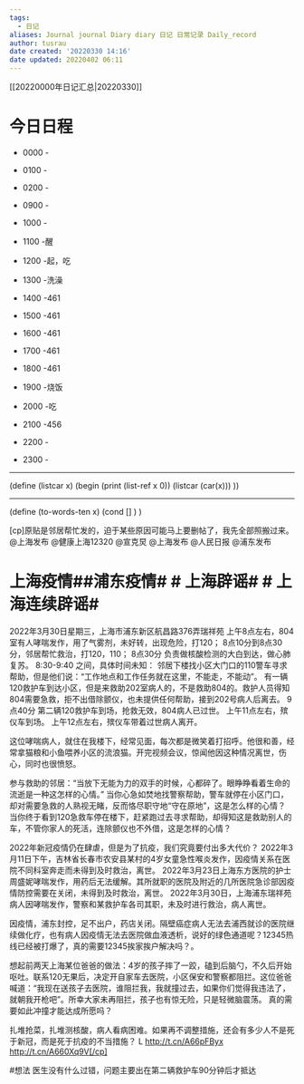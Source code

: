 ```yaml
---
tags:
  - 日记
aliases: Journal journal Diary diary 日记 日常记录 Daily_record
author: tusrau
date created: '20220330 14:16'
date updated: 20220402 06:11
---
```


[[20220000年日记汇总|20220330]]

# 今日日程

- 0000 -
- 0100 -
- 0200 -

- 0900 -
- 1000 -
- 1100 -醒
- 1200 -起，吃
- 1300 -洗澡
- 1400 -461
- 1500 -461
- 1600 -461
- 1700 -461
- 1800 -461

- 1900 -烧饭
- 2000 -吃
- 2100 -456
- 2200 -
- 2300 -

---
  (define (listcar x)
	(begin
		(print (list-ref x 0))
		(listcar (car(x)))
		))

---
(define (to-words-ten x)
  (cond
	[]
	)
  )

[cp]原贴是邻居帮忙发的，迫于某些原因可能马上要删帖了，我先全部照搬过来。@上海发布
@健康上海12320  @宣克炅 @上海发布  @人民日报  @浦东发布

# 上海疫情##浦东疫情# # 上海辟谣# # 上海连续辟谣#

2022年3月30日星期三，上海市浦东新区航昌路376弄瑞祥苑
上午8点左右，804室有人哮喘发作，用了气雾剂，未好转，出现危险，打120；
8点10分到8点30分，邻居帮忙救治，打120，110；
8点30分 负责做核酸检测的大白到达，做心肺复苏。
8:30-9:40 之间，具体时间未知：
邻居下楼找小区大门口的110警车寻求帮助，但是他们说：“工作地点和工作任务就在这里，不能走，不能动”。
有一辆120救护车到达小区，但是来救助202室病人的，不是救助804的。救护人员得知804需要急救，拒不出借除颤仪，也未提供任何帮助，接到202号病人后离去。
9点40分 第二辆120救护车到场，抢救无效，804病人已过世。
上午11点左右，殡仪车到场。
上午12点左右，殡仪车带着过世病人离开。

这位哮喘病人，就住在我楼下，经常见面，每次都是微笑着打招呼。他很和善，经常拿猫粮和小鱼喂养小区的流浪猫。开完视频会议，惊闻他因这种情况离世，伤心，同时也很愤怒。

参与救助的邻居：“当放下无能为力的双手的时候，心都碎了。眼睁睁看着生命的流逝是一种这怎样的心情。”
当你心急如焚地找警察帮助，警车就停在小区门口，却对需要急救的人熟视无睹，反而恪尽职守地“守在原地”，这是怎么样的心情？
当你终于看到120急救车停在楼下，赶紧跑过去寻求帮助，却得知这是救助别人的车，不管你家人的死活，连除颤仪也不外借，这是怎样的心情？

2022年新冠疫情仍在肆虐，但是为了抗疫，我们究竟要付出多大代价？
2022年3月11日下午，吉林省长春市农安县某村的4岁女童急性喉炎发作，因疫情关系在医院不同科室奔走而未得到及时救治，离世。
2022年3月23日上海东方医院的护士周盛妮哮喘发作，用药后无法缓解。其所就职的医院及附近的几所医院急诊部因疫情防控需要在关闭，未得到及时救治，离世。
2022年3月30日，上海浦东瑞祥苑病人因哮喘发作，警察和某救护车各司其职，未及时进行救治，病人离世。

因疫情，浦东封控，足不出户，药店关闭。隔壁癌症病人无法去浦西就诊的医院继续做化疗，也有病人因疫情无法去医院做血液透析，说好的绿色通道呢？12345热线已经被打爆了，真的需要12345挨家挨户解决吗？。

想起前两天上海某位爸爸的做法：4岁的孩子摔了一跤，磕到后脑勺，不久后开始呕吐。联系120无果后，决定开自家车去医院，小区保安和警察都阻拦。这位爸爸喊道：“我现在送孩子去医院，谁阻拦我，我就撞过去，如果你们觉得我违法了，就朝我开枪吧”。所幸大家未再阻拦，孩子也有惊无险，只是轻微脑震荡。
真的需要如此冲撞才能达成所愿吗？

扎堆抢菜，扎堆测核酸，病人看病困难。如果再不调整措施，还会有多少人不是死于新冠，而是死于抗疫的不当措施？ L http://t.cn/A66pFByx http://t.cn/A660Xq9V[/cp]

#想法
医生没有什么过错，问题主要出在第二辆救护车90分钟后才抵达
